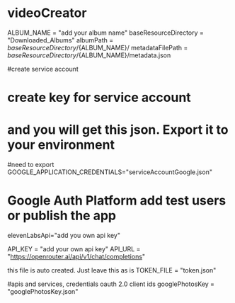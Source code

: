 # videoCreator


ALBUM_NAME = "add your album name"
baseResourceDirectory = "Downloaded_Albums"
albumPath = ${baseResourceDirectory}/${ALBUM_NAME}/
metadataFilePath = ${baseResourceDirectory}/${ALBUM_NAME}/metadata.json

#create service account 
# create key for service account
# and you will get this json. Export it to your environment
#need to  export GOOGLE_APPLICATION_CREDENTIALS="serviceAccountGoogle.json"

# Google Auth Platform add test users or publish the app


elevenLabsApi="add you own api key"

API_KEY = "add your own api key"
API_URL = "https://openrouter.ai/api/v1/chat/completions"

this file is auto created. Just leave this as is
TOKEN_FILE = "token.json"

#apis and services, credentials oauth 2.0 client ids
googlePhotosKey = "googlePhotosKey.json"